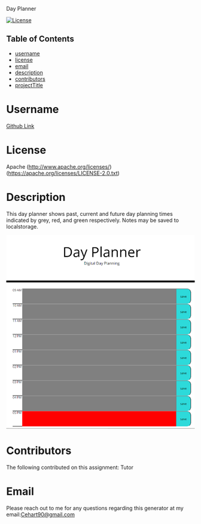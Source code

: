Day Planner


  [![License](https://img.shields.io/badge/License-Apache%202.0-blue.svg)](https://opensource.org/licenses/Apache-2.0)


  ## Table of Contents
  * [username](#username)
  * [license](#license)
  * [email](#email)
  * [description](#description)
  * [contributors](#contributors)
  * [projectTitle](#projectTitle)
# Username
[Github Link](https://github.com/HartGitHub)

# License
Apache
(http://www.apache.org/licenses/)
(https://apache.org/licenses/LICENSE-2.0.txt)

# Description
This day planner shows past, current and future day planning times indicated by grey, red, and green respectively. Notes may be saved to localstorage.

![Live Deployed](dayPlannerSnip.PNG)

# Contributors
 The following contributed on this assignment: Tutor

# Email
 Please reach out to me for any questions regarding this generator at my email:Cehart90@gmail.com
